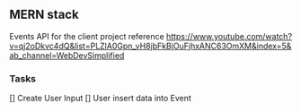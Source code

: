 ## MERN stack 

Events API for the client project
reference https://www.youtube.com/watch?v=qj2oDkvc4dQ&list=PLZlA0Gpn_vH8jbFkBjOuFjhxANC63OmXM&index=5&ab_channel=WebDevSimplified

### Tasks
[] Create User Input
[] User insert data into Event